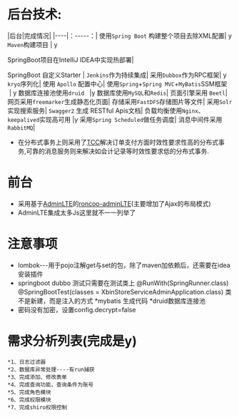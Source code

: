 # 后台技术:

|后台|完成情况|
|----|：-----：|
使用`Spring Boot` 构建整个项目去除XML配置| y
`Maven`构建项目 | y

SpringBoot项目在IntelliJ IDEA中实现热部署|

SpringBoot 自定义Starter |
`Jenkins`作为持续集成|
 采用`Dubbox`作为RPC框架|  y
`kryo`序列化|
使用 `Apollo` 配置中心|
使用`Spring`+`Spring MVC`+`MyBatis`SSM框架  | y
数据库连接池使用`druid`    |y
数据库使用`MySQL`和`Redis`|
页面引擎采用 `Beetl`|
网页采用`freemarker`生成静态化页面|
存储采用`FastDFS`存储图片等文件|
采用`Solr`实现搜索服务|
`Swagger2` 生成 RESTful Apis文档|
 负载均衡使用`Nginx`、`keepalived`实现高可用  |y
采用`Spring Scheduled`做任务调度|
消息中间件采用`RabbitMQ`|

- 在分布式事务上则采用了[TCC](https://github.com/changmingxie/tcc-transaction)解决订单支付方面时效性要求性高的分布式事务,可靠的消息服务则来解决如会计记录等时效性要求低的分布式事务.

# 前台
+ 采用基于[AdminLTE](https://github.com/almasaeed2010/AdminLTE)的[roncoo-adminLTE](https://github.com/roncoo/roncoo-adminLTE)(主要增加了Ajax的布局模式)
+ AdminLTE集成太多Js这里就不一一列举了

# 注意事项
+ lombok---用于pojo注解get与set的包，除了maven加依赖后，还需要在idea安装插件
+ springboot dubbo 测试只需要在测试类上
	@RunWith(SpringRunner.class)
	@SpringBootTest(classes = XbinStoreServiceAdminApplication.class)
	类不是新建，而是注入的方式
       *mybatis 生成代码
       *druid数据库连接池
+ 密码没有加密，设置config.decrypt=false
	
# 需求分析列表(完成是y)
	*1、日志过滤器
	*2、数据库异常处理----有run捕获
	*3、完成添加、修改表单
	*4、完成查询功能，查询条件为账号
	*5、完成角色模块
	*6、完成权限模块
	*7、完成shiro权限控制
